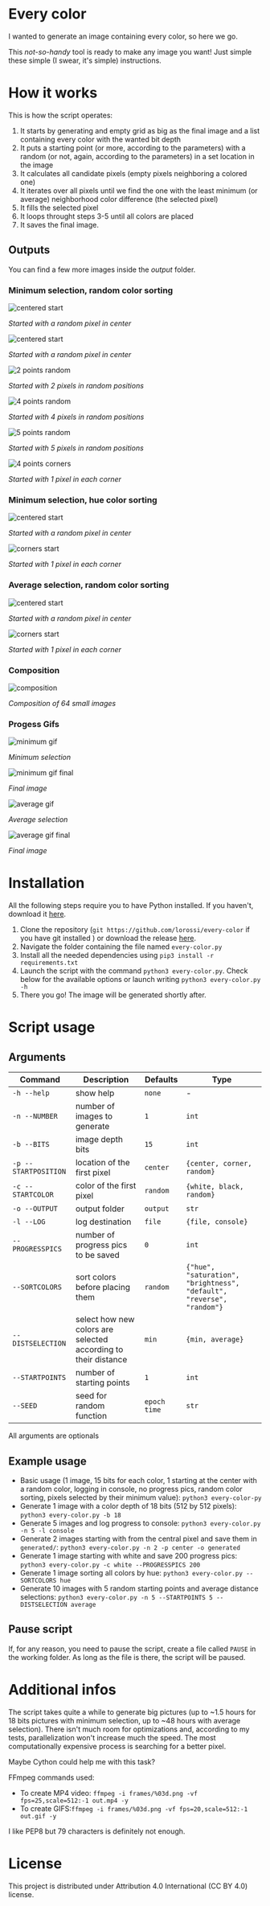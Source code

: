 # Every color

I wanted to generate an image containing every color, so here we go.

This *not-so-handy* tool is ready to make any image you want! Just simple these simple (I swear, it's simple) instructions.

# How it works

This is how the script operates:

1. It starts by generating and empty grid as big as the final image and a list containing every color with the wanted bit depth
2. It puts a starting point (or more, according to the parameters) with a random (or not, again, according to the parameters) in a set location in the image
3. It calculates all candidate pixels (empty pixels neighboring a colored one)
4. It iterates over all pixels until we find the one with the least minimum (or average) neighborhood color difference (the selected pixel)
5. It fills the selected pixel
6. It loops throught steps 3-5 until all colors are placed
7. It saves the final image.

## Outputs
You can find a few more images inside the *output* folder.

### Minimum selection, random color sorting
![centered start](https://github.com/lorossi/every-color/blob/master/output/18bits-center.png?raw=true)

*Started with a random pixel in center*

![centered start](https://github.com/lorossi/every-color/blob/master/output/18bits-center-2.png?raw=true)

*Started with a random pixel in center*

![2 points random](https://github.com/lorossi/every-color/blob/master/output/18bits-2points-random.png?raw=true)

*Started with 2 pixels in random positions*

![4 points random](https://github.com/lorossi/every-color/blob/master/output/18bits-4points-random.png?raw=true)

*Started with 4 pixels in random positions*

![5 points random](https://github.com/lorossi/every-color/blob/master/output/18bits-5points-random.png?raw=true)

*Started with 5 pixels in random positions*

![4 points corners](https://github.com/lorossi/every-color/blob/master/output/18bits-4points-corners.png?raw=true)

*Started with 1 pixel in each corner*

### Minimum selection, hue color sorting
![centered start](https://github.com/lorossi/every-color/blob/master/output/18bits-4points-corners-hue.png?raw=true)

*Started with a random pixel in center*

![corners start](https://github.com/lorossi/every-color/blob/master/output/18bits-center-hue.png?raw=true)

*Started with 1 pixel in each corner*

### Average selection, random color sorting
![centered start](https://github.com/lorossi/every-color/blob/master/output/frames_2/200.png?raw=true)

*Started with a random pixel in center*

![corners start](https://github.com/lorossi/every-color/blob/master/output/18bits-corners-average.png?raw=true)

*Started with 1 pixel in each corner*

### Composition
![composition](https://github.com/lorossi/every-color/blob/master/output/64_small_12bits.png?raw=true)

*Composition of 64 small images*

### Progess Gifs
![minimum gif](https://github.com/lorossi/every-color/blob/master/output/video_1.gif?raw=true)

*Minimum selection*

![minimum gif final](https://github.com/lorossi/every-color/blob/master/output/frames_1/200.png?raw=true)

*Final image*

![average gif](https://github.com/lorossi/every-color/blob/master/output/video_2.gif?raw=true)

*Average selection*

![average gif final](https://github.com/lorossi/every-color/blob/master/output/frames_2/200.png?raw=true)

*Final image*

# Installation

All the following steps require you to have Python installed. If you haven't, download it [here](https://www.python.org/downloads/).

1. Clone the repository (`git https://github.com/lorossi/every-color` if you have git installed ) or download the release [here](https://github.com/lorossi/every-color/releases/).
2. Navigate the folder containing the file named `every-color.py`
3. Install all the needed dependencies using `pip3 install -r requirements.txt`
4. Launch the script with the command `python3 every-color.py`. Check below for the available options or launch writing `python3 every-color.py -h`
5. There you go! The image will be generated shortly after.

# Script usage

## Arguments
| Command | Description | Defaults | Type |
|---|---|---|---|
| `-h --help` | show help | `none` | - | - |
| `-n --NUMBER` | number of images to generate | `1` | `int` |
| `-b --BITS` | image depth bits | `15` | `int` |
| `-p --STARTPOSITION` | location of the first pixel  | `center` | `{center, corner, random}` |
| `-c --STARTCOLOR` | color of the first pixel | `random` | `{white, black, random}` |
| `-o --OUTPUT` | output folder | `output` | `str` |
| `-l --LOG` | log destination | `file` | `{file, console}` |
| `--PROGRESSPICS` | number of progress pics to be saved | `0` | `int` |
| `--SORTCOLORS` | sort colors before placing them | `random` | `{"hue", "saturation", "brightness", "default", "reverse", "random"}` |
| `--DISTSELECTION` | select how new colors are selected according to their distance | `min` | `{min, average}` |
| `--STARTPOINTS` | number of starting points | `1` | `int` |
| `--SEED` | seed for random function | `epoch time` | `str` |

All arguments are optionals

## Example usage
- Basic usage (1 image, 15 bits for each color, 1 starting at the center with a random color, logging in console, no progress pics, random color sorting, pixels selected by their minimum value): `python3 every-color-py`
- Generate 1 image with a color depth of 18 bits (512 by 512 pixels): `python3 every-color.py -b 18`
- Generate 5 images and log progress to console: `python3 every-color.py -n 5 -l console`
- Generate 2 images starting with from the central pixel and save them in `generated/`: `python3 every-color.py -n 2 -p center -o generated`
- Generate 1 image starting with white and save 200 progress pics: `python3 every-color.py -c white --PROGRESSPICS 200`
- Generate 1 image sorting all colors by hue: `python3 every-color.py --SORTCOLORS hue`
- Generate 10 images with 5 random starting points and average distance selections: `python3 every-color.py -n 5 --STARTPOINTS 5 --DISTSELECTION average`

## Pause script

If, for any reason, you need to pause the script, create a file called `PAUSE` in the working folder. As long as the file is there, the script will be paused.

# Additional infos

The script takes quite a while to generate big pictures (up to ~1.5 hours for 18 bits pictures with minimum selection, up to ~48 hours with average selection). There isn't much room for optimizations and, according to my tests, parallelization won't increase much the speed. The most computationally expensive process is searching for a better pixel.

Maybe Cython could help me with this task?

FFmpeg commands used:
- To create MP4 video: `ffmpeg -i frames/%03d.png -vf fps=25,scale=512:-1 out.mp4 -y`
- To create GIFS:`ffmpeg -i frames/%03d.png -vf fps=20,scale=512:-1 out.gif -y`

I like PEP8 but 79 characters is definitely not enough.

# License

This project is distributed under Attribution 4.0 International (CC BY 4.0) license.
